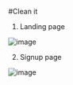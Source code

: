 #Clean it

1. Landing page

![image](https://user-images.githubusercontent.com/25280783/141736936-16f9ac2f-61d8-48a3-84fb-fcc822bb4981.png)

2. Signup page

![image](https://user-images.githubusercontent.com/25280783/141737197-6beafd79-a67f-4c84-b02c-5134202e81c8.png)

